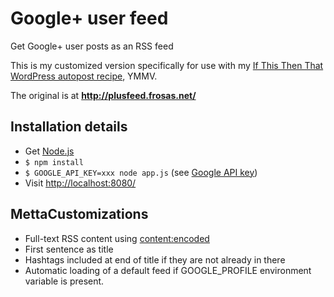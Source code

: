 # Google+ user feed

Get Google+ user posts as an RSS feed

This is my customized version specifically for use with my [If This Then That WordPress autopost recipe](https://ifttt.com/myrecipes/personal/3282469/share), YMMV.

The original is at **http://plusfeed.frosas.net/**

## Installation details

- Get [Node.js](http://nodejs.org/)
- `$ npm install`
- `$ GOOGLE_API_KEY=xxx node app.js` (see [Google API key](https://developers.google.com/+/api/oauth))
- Visit [http://localhost:8080/](http://localhost:8080/)

## MettaCustomizations

- Full-text RSS content using <content:encoded>
- First sentence as title
- Hashtags included at end of title if they are not already in there
- Automatic loading of a default feed if GOOGLE_PROFILE environment variable is present.
